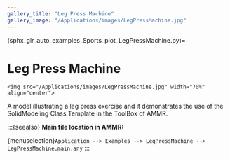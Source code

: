 ```yaml
---
gallery_title: "Leg Press Machine"
gallery_image: "/Applications/images/LegPressMachine.jpg"
---
```


(sphx_glr_auto_examples_Sports_plot_LegPressMachine.py)=

# Leg Press Machine

````{sidebar} **Example**
<img src="/Applications/images/LegPressMachine.jpg" width="70%" align="center">
````


A model illustrating a leg press exercise and it demonstrates the use of the
SolidModeling Class Template in the ToolBox of AMMR.



:::{seealso}
**Main file location in AMMR:**

{menuselection}`Application --> Examples --> LegPressMachine --> LegPressMachine.main.any`
:::
